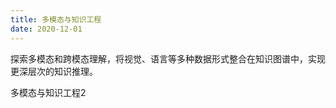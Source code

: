 ```yaml
---
title: 多模态与知识工程
date: 2020-12-01
---
```


探索多模态和跨模态理解，将视觉、语言等多种数据形式整合在知识图谱中，实现更深层次的知识推理。

<!--more-->

多模态与知识工程2